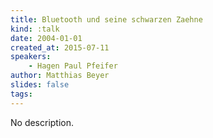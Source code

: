 ```yaml
---
title: Bluetooth und seine schwarzen Zaehne
kind: :talk
date: 2004-01-01
created_at: 2015-07-11
speakers:
    - Hagen Paul Pfeifer
author: Matthias Beyer
slides: false
tags:
---
```


No description.
